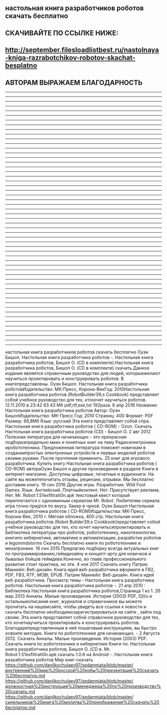 настольная книга разработчиков роботов скачать бесплатно
--------------------------------------------------
СКАЧИВАЙТЕ ПО ССЫЛКЕ НИЖЕ:
--------------------------------------------------
http://september.filesloadlistbest.ru/nastolnaya-kniga-razrabotchikov-robotov-skachat-besplatno
--------------------------------------------------
АВТОРАМ ВЫРАЖАЕМ БЛАГОДАРНОСТЬ
--------------------------------------------------
--------------------------------------------------
--------------------------------------------------
--------------------------------------------------
--------------------------------------------------
--------------------------------------------------
--------------------------------------------------
--------------------------------------------------
--------------------------------------------------
--------------------------------------------------
--------------------------------------------------
--------------------------------------------------
--------------------------------------------------
--------------------------------------------------
--------------------------------------------------
--------------------------------------------------
--------------------------------------------------
--------------------------------------------------
--------------------------------------------------
--------------------------------------------------
--------------------------------------------------
--------------------------------------------------
--------------------------------------------------
--------------------------------------------------
--------------------------------------------------
--------------------------------------------------
--------------------------------------------------
--------------------------------------------------
--------------------------------------------------
--------------------------------------------------
--------------------------------------------------
--------------------------------------------------
--------------------------------------------------
--------------------------------------------------
--------------------------------------------------
--------------------------------------------------
--------------------------------------------------
--------------------------------------------------
--------------------------------------------------
--------------------------------------------------
--------------------------------------------------
--------------------------------------------------
--------------------------------------------------
--------------------------------------------------
--------------------------------------------------
--------------------------------------------------
--------------------------------------------------
--------------------------------------------------
--------------------------------------------------
--------------------------------------------------
--------------------------------------------------
--------------------------------------------------
--------------------------------------------------
--------------------------------------------------
--------------------------------------------------
--------------------------------------------------
настольная книга разработчиков роботов скачать бесплатно Оуэн Бишоп. Настольная книга разработчика роботов -. Настольная книга разработчика роботов, Бишоп О. (CD в комплекте).Настольная книга разработчика роботов, Бишоп О. (CD в комплекте) скачать.Данное издание является справочным руководство для людей, которыежелают научиться проектировать и конструировать роботов. В книгепредставлены. Оуэн Бишоп. Настольная книга разработчика роботовИздательство: МК-Пресс, Корона-ВекГод: 2010Настольная книга разработчика роботов (RobotBuilder39;s Cookbook) представляет собой учебное руководство для тех, ктохочет научиться  роботов. 12.11.2010 в 23:42 63.43 Мб pdf,rtf,exe,txt 192раза. 6 апр 2016  Название: Настольная книга разработчика роботов Автор: Оуэн БишопИздательство: МК-Пресс Год: 2010 Страниц: 400 Формат: PDF Размер: 66,8Мб Язык: русский Эта книга представляет собой спра. Настольная книга разработчика роботов ( CD-ROM) - Ozon. Скачать Настольная книга разработчика роботов (СD) - Бишоп О. 2 авг 2012  Полезная литература для начинающих - это прекрасная подборкапредельно мких и понятных книг на тему Радиоэлектроника иробототехника. Предложенная литература поможет новичкам в созданиипростых электронных устройств и первых моделей роботов своими руками. После прочтения применить. 25 книг для игрового разработчика. Купить книгу Настольная книга разработчика роботов ( CD-ROM) автораОуэн Бишоп и другие произведения в разделе Книги в интернет-магазине. Доступны цифровые, печатные и аудиокниги. На сайте вы можетепочитать отзывы, рецензии, отрывки. Мы бесплатно доставим книгу. 19 сен 2016  Другие игры. Разработчик. Wild Foot Games. Язык. Английский. Платныйконтент. Нет. Присутствует реклама. Нет. Mr. Robot:1.51exfiltrati0n.apk текстовый квест который переплетается с одноимнным сериалом Mr. Robot. Любителям сериала игра точно придтся по вкусу. Хакер в чрной. Оуэн Бишоп Настольная книга разработчика роботов ( CD-ROM)Издательства: МК-Пресс, Корона-Век, 2010 г. Мягкая обложка, 400 стр. Настольная книга разработчика роботов (Robot Builder39;s Cookbook)представляет собой учебное руководство для тех, кто хочет научитьсяпроектировать и. Библиотека литературы про роботов, робототехнику, нанотехнологии, книгипо кибернетике, автоматике и автоматизации, разработке роботов и legomindstorms  Скачать бесплатно книги по робототехнике и мехатронике. 16 сен 2015  Предлагаю подборку всегда актуальных книг по программированию,геймдизайну и концепт-арту для новичков и бывалых бойцов геймдева.Конечно, во главе профессионального развития стоит практика, но эти. 4 ноя 2017  Скачать книгу Патрик Макнейл: Веб-дизайн. Книга идей веб-разработчика вформате в FB2, PDF, FB3, RTF, MOBI, EPUB.
Патрик Макнейл: Веб-дизайн. Книга идей веб-разработчика. Просмотр темы - Настольная книга разработчика роботов. Настольная книга разработчика роботов -. 21 апр 2010  : Библиотека  Настольная книга разработчика роботов,Страница 1 из 1. 26 мар 2013  Анналы. Малые произведения. История (2003) PDF, DjVu и остальныеописания книг, журналов и справочников вы можете прочитать на нашемсайте, чтобы увидеть все ссылки к новости и скачать бесплатно необходимозарегистрироваться на сайте , зайти под своим. Эта книга представляет собой справочное руководство для тех, кто хочетнаучиться проектировать и конструировать роботов. Благодаряпредставленным в ней пошаговым инструкциям, вы быстро освоите методик. Книги по робототехнике для начинающих. - 2 Августа 2012. Скачать Анналы. Малые произведения. История (2003) PDF. Скачать книги по робототехнике и кибернетике  Книги по. Настольная книга разработчика роботов, Бишоп О. (CD в. Mr. Robot:1.51exfiltrati0n.apk скачать 1.0.6 на Android -. Настольная книга разработчика роботов  Мир книг-скачать
https://github.com/danilkochulaev97/sedanmiata/blob/master/внутренний%20мир%20русской%20избы%20презентация%20скачать%20бесплатно.md
https://github.com/danilkochulaev97/sedanmiata/blob/master/должностная%20инструкция%20менеджера%20по%20производству%20скачать.md
https://github.com/danilkochulaev97/sedanmiata/blob/master/синельников%20книга%20молитва%20преображения%20скачать%20бесплатно.md